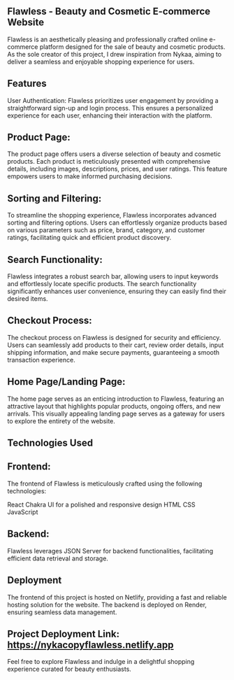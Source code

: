 ## Flawless - Beauty and Cosmetic E-commerce Website
Flawless is an aesthetically pleasing and professionally crafted online e-commerce platform designed for the sale of beauty and cosmetic products. As the sole creator of this project, I drew inspiration from Nykaa, aiming to deliver a seamless and enjoyable shopping experience for users.

## Features
User Authentication:
Flawless prioritizes user engagement by providing a straightforward sign-up and login process. This ensures a personalized experience for each user, enhancing their interaction with the platform.

## Product Page:
The product page offers users a diverse selection of beauty and cosmetic products. Each product is meticulously presented with comprehensive details, including images, descriptions, prices, and user ratings. This feature empowers users to make informed purchasing decisions.

## Sorting and Filtering:
To streamline the shopping experience, Flawless incorporates advanced sorting and filtering options. Users can effortlessly organize products based on various parameters such as price, brand, category, and customer ratings, facilitating quick and efficient product discovery.

## Search Functionality:
Flawless integrates a robust search bar, allowing users to input keywords and effortlessly locate specific products. The search functionality significantly enhances user convenience, ensuring they can easily find their desired items.

## Checkout Process:
The checkout process on Flawless is designed for security and efficiency. Users can seamlessly add products to their cart, review order details, input shipping information, and make secure payments, guaranteeing a smooth transaction experience.

## Home Page/Landing Page:
The home page serves as an enticing introduction to Flawless, featuring an attractive layout that highlights popular products, ongoing offers, and new arrivals. This visually appealing landing page serves as a gateway for users to explore the entirety of the website.

## Technologies Used
## Frontend:
The frontend of Flawless is meticulously crafted using the following technologies:

React
Chakra UI for a polished and responsive design
HTML
CSS
JavaScript

## Backend:
Flawless leverages JSON Server for backend functionalities, facilitating efficient data retrieval and storage.

## Deployment
The frontend of this project is hosted on Netlify, providing a fast and reliable hosting solution for the website. The backend is deployed on Render, ensuring seamless data management.

## Project Deployment Link: https://nykacopyflawless.netlify.app
Feel free to explore Flawless and indulge in a delightful shopping experience curated for beauty enthusiasts.